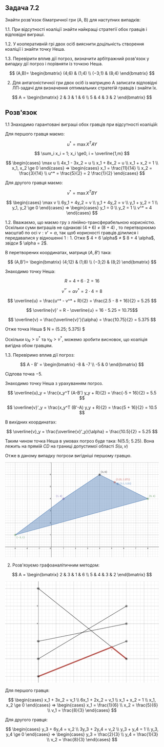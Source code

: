 ## Задача 7.2

Знайти розв'язок біматричної гри (A, B) для наступних випадків:

1.1. При відсутності коаліції знайти найкращі стратегії обох гравців і відповідні виграші.

1.2. У кооперативній грі двох осіб вияснити доцільність створення коаліції і знайти точку Неша.

1.3. Перевірити вплив дії погроз, визначити арбітражний розв'язок у випадку дії погроз і
порівняти із точкою Неша.

$$ (A,B)= \begin{bmatrix}
   (4;6)   & (1;4) \\
   (−3;1) & (8;4)
\end{bmatrix}
$$

2. Для антагоністичної гри двох осіб із матрицею А записати відповідні ЛП-задачі для визначення оптимальних стратегій гравців і знайти їх.

$$ A = \begin{bmatrix}
   2 & 3 & 1 & 6 \\
    5 & 4 & 3 & 2
\end{bmatrix}
$$

## Розв'язок

1.1 Знаходимо гарантовані виграші обох гравців при відсутності коаліцій: 

Для першого гравця маємо:

$$ u^* = \max X^T AY $$

$$ \sum_i x_i = 1; x_i \ge0, i = \overline{1,m} $$

$$ \begin{cases}
    \max u \\
  4x_1 - 3x_2 = u \\
    x_1 + 8x_2 = u \\
    x_1 + x_2 = 1 \\
    x_1, x_2 \ge 0
\end{cases} ⇒ \begin{cases}
   x_1 = \frac{11}{14} \\
   x_2 = \frac{3}{14} \\
   u^* = \frac{5}{2} = 2 \frac{1}{2}
\end{cases}
$$

Для другого гравця маємо:

$$ v^* = \max X^T BY $$

$$ \begin{cases}
    \max v \\
  6y_1 + 4y_2 = v \\
    y_1 + 4y_2 = v \\
    y_1 + y_2 = 1 \\
    y_1, y_2 \ge 0
\end{cases} ⇒ \begin{cases}
   y_1 = 0 \\
   y_2 = 1 \\
   v^* = 4
\end{cases}
$$

1.2. Вважаємо, що маємо гру з лінійно-трансферабельною корисністю. Оскільки суми виграшів не однакові $(4 + 6)$ ≠ $(8 + 4)$ , то перетворюємо масштаб по осі $v:v'=\alpha$, так щоб корисності гравців ділилися і передавалися у відношенні $1:1$. Отже $ 4 + 6 \alpha$ ≠ $ 8 + 4 \alpha$, звідси $ \alpha = 2$.

В перетворених координатах, матриця $(A, B')$ така:

$$ (A,B')= \begin{bmatrix}
   (4;12)   & (1;8) \\
   (−3;2) & (8;2)
\end{bmatrix}
$$

Знаходимо точку Неша:

$$ R=4+6\cdot2=16 $$ 

$$ v^{*'} = \alpha v^* = 2 \cdot 4 = 8 $$

$$ \overline{u} = \frac{u^* - v^* + R}{2} = \frac{2.5 - 8 + 16}{2} = 5.25 $$

$$ \overline{v}' = R - \overline{u} =  16 - 5.25 = 10.75$$

$$ \overline{v} = \frac{\overline{v}'}{\alpha} = \frac{10.75}{2} = 5.375 $$

Отже точка Неша $ N = (5.25; 5.375) $

Оскільки $u_N > u^*$ та $v_N > v^*$, можемо зробити висновок, що коаліція вигідна обом гравцям.

1.3. Перевіримо вплив дії погроз:

$$ A - B' = \begin{bmatrix}
   -8 & -7 \\
   -5 & 0
\end{bmatrix}
$$

Сідлова точка $−5$.

Знаходимо точку Неша з урахуванням погроз.

$$ \overline{u}_y = \frac{x_y^T (A-B') y_y + R}{2} = \frac{-5 + 16}{2} = 5.5 $$

$$ \overline{v}'_y = \frac{x_y^T (B'-A) y_y + R}{2} = \frac{5 + 16}{2} = 10.5 $$

В вихідних координатах:

$$ \overline{v}_y = \frac{\overline{v}'_y}{\alpha} = \frac{10.5}{2} = 5.25 $$

Таким чином точка Неша в умовах погроз буде така: N(5.5; 5.25). Вона лежить на прямій $CD$ на границі допустимої області $S(u,v)$

Отже в даному випадку погрози вигідніші першому гравцю.

![img-7-1](img-7-1.png)

2. Розв'язуємо графоаналітичним методом:

$$ A = \begin{bmatrix}
   2 & 3 & 1 & 6 \\
    5 & 4 & 3 & 2
\end{bmatrix}
$$

![img-7-1-1](img-7-1-1.png)

Для першого гравця:

$$ \begin{cases}
  x_1 + 3x_2 = v_1 \\
    6x_1 + 2x_2 = v_1 \\
    x_1 + x_2 = 1 \\
    x_1, x_2 \ge 0
\end{cases} ⇒ \begin{cases}
   x_1 = \frac{1}{6} \\
   x_2 = \frac{5}{6} \\
   v_1 = \frac{8}{3} 
\end{cases}
$$

Для другого гравця:

$$ \begin{cases}
  y_3 + 6y_4 = v_2 \\
    3y_3 + 2y_4 = v_2 \\
    y_3 + y_4 = 1 \\
    y_3, y_4 \ge 0
\end{cases} ⇒ \begin{cases}
   y_3 = \frac{2}{3} \\
   y_4 = \frac{1}{3} \\
   v_2 = \frac{8}{3} 
\end{cases}
$$